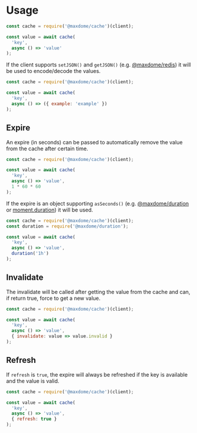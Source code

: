 # Usage

```javascript
const cache = require('@maxdome/cache')(client);

const value = await cache(
  'key',
  async () => 'value'
);
```

If the client supports `setJSON()` and `getJSON()` (e.g. [@maxdome/redis](https://www.npmjs.com/package/@maxdome/redis)) it
will be used to encode/decode the values.

```javascript
const cache = require('@maxdome/cache')(client);

const value = await cache(
  'key',
  async () => ({ example: 'example' })
);
```

## Expire  

An expire (in seconds) can be passed to automatically remove the value from the cache after certain time.

```javascript
const cache = require('@maxdome/cache')(client);

const value = await cache(
  'key',
  async () => 'value',
  1 * 60 * 60
);
```

If the expire is an object supporting `asSeconds()` (e.g. [@maxdome/duration](https://www.npmjs.com/package/@maxdome/duration) or [moment.duration](http://momentjs.com/docs/#/durations/)) it will be used.

```javascript
const cache = require('@maxdome/cache')(client);
const duration = require('@maxdome/duration');

const value = await cache(
  'key',
  async () => 'value',
  duration('1h')
);
```

## Invalidate  

The invalidate will be called after getting the value from the cache and can, if return true, force to get a new value.

```javascript
const cache = require('@maxdome/cache')(client);

const value = await cache(
  'key',
  async () => 'value',
  { invalidate: value => value.invalid }
);
```

## Refresh

If `refresh` is `true`, the expire will always be refreshed if the key is available and the value is valid.

```javascript
const cache = require('@maxdome/cache')(client);

const value = await cache(
  'key',
  async () => 'value',
  { refresh: true }
);
```
